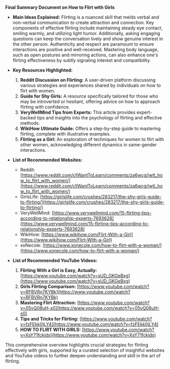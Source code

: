 **Final Summary Document on How to Flirt with Girls**

- **Main Ideas Explained:**
  Flirting is a nuanced skill that melds verbal and non-verbal communication to create attraction and connection. Key components of effective flirting include maintaining steady eye contact, smiling warmly, and utilizing light humor. Additionally, asking engaging questions can keep the conversation lively and show genuine interest in the other person. Authenticity and respect are paramount to ensure interactions are positive and well-received. Mastering body language, such as open postures and mirroring actions, can also enhance one's flirting effectiveness by subtly signaling interest and compatibility.

- **Key Resources Highlighted:**
  1. **Reddit Discussion on Flirting:** A user-driven platform discussing various strategies and experiences shared by individuals on how to flirt with women.
  2. **Guide for Shy Girls:** A resource specifically tailored for those who may be introverted or hesitant, offering advice on how to approach flirting with confidence.
  3. **VeryWellMind Tips from Experts:** This article provides expert-backed tips and insights into the psychology of flirting and effective methods.
  4. **WikiHow Ultimate Guide:** Offers a step-by-step guide to mastering flirting, complete with illustrative examples.
  5. **Flirting as a Girl:** An exploration of techniques for women to flirt with other women, acknowledging different dynamics in same-gender interactions.

- **List of Recommended Websites:**
  - Reddit: [https://www.reddit.com/r/IWantToLearn/comments/za6wcg/iwtl_how_to_flirt_with_women/](https://www.reddit.com/r/IWantToLearn/comments/za6wcg/iwtl_how_to_flirt_with_women/)
  - GirlsLife: [https://girlslife.com/crushes/283217/the-shy-girls-guide-to-flirting/](https://girlslife.com/crushes/283217/the-shy-girls-guide-to-flirting/)
  - VeryWellMind: [https://www.verywellmind.com/15-flirting-tips-according-to-relationship-experts-7693628](https://www.verywellmind.com/15-flirting-tips-according-to-relationship-experts-7693628)
  - WikiHow: [https://www.wikihow.com/Flirt-With-a-Girl](https://www.wikihow.com/Flirt-With-a-Girl)
  - xoNecole: [https://www.xonecole.com/how-to-flirt-with-a-woman/](https://www.xonecole.com/how-to-flirt-with-a-woman/)

- **List of Recommended YouTube Videos:**
  1. **Flirting With a Girl is Easy, Actually:** [https://www.youtube.com/watch?v=sUD_GKGeBxg](https://www.youtube.com/watch?v=sUD_GKGeBxg)
  2. **Girls Flirting Comparison:** [https://www.youtube.com/watch?v=RFBVRn7KYBk](https://www.youtube.com/watch?v=RFBVRn7KYBk)
  3. **Mastering Flirt Attraction:** [https://www.youtube.com/watch?v=05vQ08uH-s0](https://www.youtube.com/watch?v=05vQ08uH-s0)
  4. **Tips and Tricks for Flirting:** [https://www.youtube.com/watch?v=fzFEkk0jLY4](https://www.youtube.com/watch?v=fzFEkk0jLY4)
  5. **HOW TO FLIRT WITH GIRLS:** [https://www.youtube.com/watch?v=XsY71fckids](https://www.youtube.com/watch?v=XsY71fckids)

This comprehensive overview highlights crucial strategies for flirting effectively with girls, supported by a curated selection of insightful websites and YouTube videos to further deepen understanding and skill in the art of flirting.